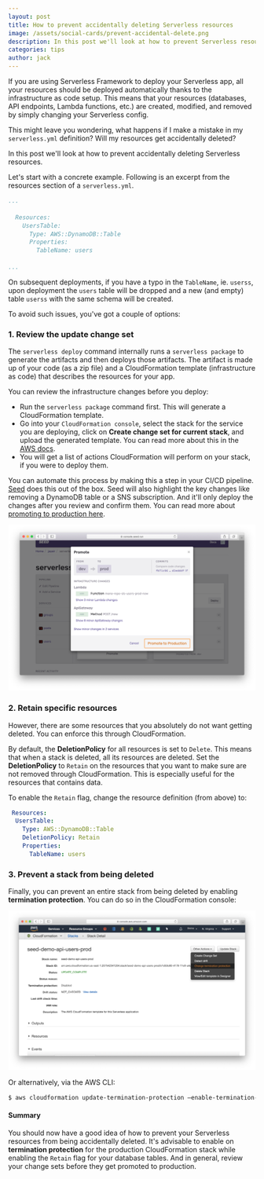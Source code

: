 ```yaml
---
layout: post
title: How to prevent accidentally deleting Serverless resources
image: /assets/social-cards/prevent-accidental-delete.png
description: In this post we'll look at how to prevent Serverless resources from being accidentally deleted by generating change sets, setting the DeletionPolicy to Retain, and enabling stack termination protection.
categories: tips
author: jack
---
```


If you are using Serverless Framework to deploy your Serverless app, all your resources should be deployed automatically thanks to the infrastructure as code setup. This means that your resources (databases, API endpoints, Lambda functions, etc.) are created, modified, and removed by simply changing your Serverless config.

This might leave you wondering, what happens if I make a mistake in my `serverless.yml` definition? Will my resources get accidentally deleted?

In this post we'll look at how to prevent accidentally deleting Serverless resources.

Let's start with a concrete example. Following is an excerpt from the resources section of a `serverless.yml`.

``` yml
...

  Resources:
    UsersTable:
      Type: AWS::DynamoDB::Table
      Properties:
        TableName: users

...
```

On subsequent deployments, if you have a typo in the `TableName`, ie. `userss`, upon deployment the `users` table will be dropped and a new (and empty) table `userss` with the same schema will be created.

To avoid such issues, you've got a couple of options:

### 1. Review the update change set

The `serverless deploy` command internally runs a `serverless package` to generate the artifacts and then deploys those artifacts. The artifact is made up of your code (as a zip file) and a CloudFormation template (infrastructure as code) that describes the resources for your app.

You can review the infrastructure changes before you deploy:

- Run the `serverless package` command first. This will generate a CloudFormation template.
- Go into your `CloudFormation console`, select the stack for the service you are deploying, click on **Create change set for current stack**, and upload the generated template. You can read more about this in the [AWS docs](https://docs.aws.amazon.com/AWSCloudFormation/latest/UserGuide/using-cfn-updating-stacks-changesets-create.html).
- You will get a list of actions CloudFormation will perform on your stack, if you were to deploy them.

You can automate this process by making this a step in your CI/CD pipeline. [Seed](/) does this out of the box. Seed will also highlight the key changes like removing a DynamoDB table or a SNS subscription. And it'll only deploy the changes after you review and confirm them. You can read more about [promoting to production here](https://seed.run/docs/promoting-to-production).

![Seed CloudFormation Change Set](/assets/blog/how-to-prevent-serverless-resources-from-accidental-deletes/seed-cloudformation-changeset.png)

### 2. Retain specific resources

However, there are some resources that you absolutely do not want getting deleted. You can enforce this through CloudFormation.

By default, the **DeletionPolicy** for all resources is set to `Delete`. This means that when a stack is deleted, all its resources are deleted. Set the **DeletionPolicy** to `Retain` on the resources that you want to make sure are not removed through CloudFormation. This is especially useful for the resources that contains data.

To enable the `Retain` flag, change the resource definition (from above) to:

``` yml
 Resources:
  UsersTable:
    Type: AWS::DynamoDB::Table
    DeletionPolicy: Retain
    Properties:
      TableName: users
``` 

### 3. Prevent a stack from being deleted

Finally, you can prevent an entire stack from being deleted by enabling **termination protection**. You can do so in the CloudFormation console:

![CloudFormation change termination protection](/assets/blog/how-to-prevent-serverless-resources-from-accidental-deletes/cloudformation-change-termination-protection.png)

Or alternatively, via the AWS CLI:

``` bash
$ aws cloudformation update-termination-protection –enable-termination-protection –stack-name STACK_NAME
```

#### Summary

You should now have a good idea of how to prevent your Serverless resources from being accidentally deleted. It's advisable to enable on **termination protection** for the production CloudFormation stack while enabling the `Retain` flag for your database tables. And in general, review your change sets before they get promoted to production.
